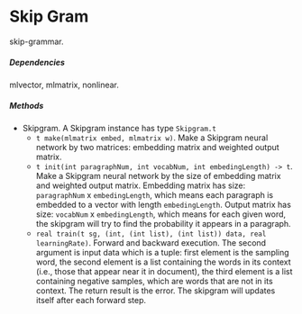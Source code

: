 # Skip Gram

skip-grammar.

##### Dependencies

mlvector, mlmatrix, nonlinear.

##### Methods

- Skipgram. A Skipgram instance has type `Skipgram.t`
    + `t make(mlmatrix embed, mlmatrix w)`. Make a Skipgram neural network by two matrices: embedding matrix and weighted output matrix.
    + `t init(int paragraphNum, int vocabNum, int embedingLength) -> t`. Make a Skipgram neural network by the size of embedding matrix and weighted output matrix. Embedding matrix has size: `paragraphNum` x `embedingLength`, which means each paragraph is embedded to a vector with length `embedingLength`. Output matrix has size: `vocabNum` x `embedingLength`, which means for each given word, the skipgram will try to find the probability it appears in a paragraph.
    + `real train(t sg, (int, (int list), (int list)) data, real learningRate)`. Forward and backward execution. The second argument is input data which is a tuple: first element is the sampling word, the second element is a list containing the words in its context (i.e., those that appear near it in document), the third element is a list containing negative samples, which are words that are not in its context. The return result is the error. The skipgram will updates itself after each forward step.
